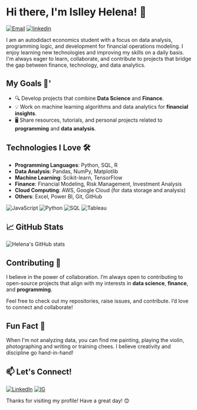 # Hi there, I'm Islley Helena! 👋
[![Email](https://img.shields.io/badge/-islleyhelenapires@gmail.com-c14438?style=flat-square&logo=gmail&logoColor=white&link=mailto:islleyhelenapires@gmail.com)](mailto:islleyhelenapires@gmail.com) [![linkedin](https://img.shields.io/badge/-linkedin-5865F2?style=flat-square&logo=linkedin&logoColor=white)](https://linkedin.com/in/islleyhelena)

I am an autodidact economics student with a focus on data analysis, programming logic, and development for financial operations modeling. I enjoy learning new technologies and improving my skills on a daily basis.
I'm always eager to learn, collaborate, and contribute to projects that bridge the gap between finance, technology, and data analytics.



<!-- LINKS -->

<!-- Introduction links -->

[email-badge]:(https://img.shields.io/badge/-islleyhelenapires@gmail.com-c14438?style=flat-square&logo=gmail&logoColor=white&link=mailto:islleyhelenapires@gmail.com)
[email-link]:(mailto:islleyhelenapires@gmail.com)

[linkedin-badge]:(https://img.shields.io/badge/-linkedin-5865F2?style=flat-square&logo=discord&logoColor=white)
[linkedin-link]:(https://linkedin.com/in/islleyhelena)


## My Goals 🎯'

- 🔍 Develop projects that combine **Data Science** and **Finance**.
- 💡 Work on machine learning algorithms and data analytics for **financial insights**.
- 🖥️ Share resources, tutorials, and personal projects related to **programming** and **data analysis**.


## Technologies I Love 🛠️

- **Programming Languages**: Python, SQL, R
- **Data Analysis**: Pandas, NumPy, Matplotlib
- **Machine Learning**: Scikit-learn, TensorFlow
- **Finance**: Financial Modeling, Risk Management, Investment Analysis
- **Cloud Computing**: AWS, Google Cloud (for data storage and analysis)
- **Others**: Excel, Power BI, Git, GitHub

![JavaScript](https://img.shields.io/badge/-JavaScript-black?style=flat-square&logo=javascript)
![Python](https://img.shields.io/badge/-Python-black?style=flat-square&logo=python)
![SQL](https://img.shields.io/badge/-SQL-black?style=flat-square&logo=SQL)
![Tableau](https://img.shields.io/badge/-Tableau-black?style=flat-square&logo=Tableau)


## 📈 GitHub Stats

![Helena's GitHub stats](https://github-readme-stats.vercel.app/api?username=islleyhelena&show_icons=true&theme=radical)


## Contributing 🤝

I believe in the power of collaboration. I’m always open to contributing to open-source projects that align with my interests in **data science**, **finance**, and **programming**.

Feel free to check out my repositories, raise issues, and contribute. I’d love to connect and collaborate!


## Fun Fact 🎨

When I'm not analyzing data, you can find me painting, playing the violin, photographing and writing or training chees. I believe creativity and discipline go hand-in-hand!


## 📫 Let's Connect!

[![LinkedIn](https://img.shields.io/badge/-LinkedIn-blue?style=circle-cirle&logo=linkedin)](https://www.linkedin.com/in/islleyhelena)
[![IG](https://img.shields.io/badge/-Instagram-yellow?style=circle-circle&logo=instagram)](https://instagram.com/islleyhelena)


Thanks for visiting my profile! Have a great day! 😊


